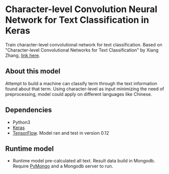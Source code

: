 # Character-level Convolution Neural Network for Text Classification in Keras

Train character-level convolutional network for text classification. Based on "Character-level Convolutional Networks for Text Classification" by Xiang Zhang, [link here](https://arxiv.org/abs/1509.01626).

## About this model

Attempt to build a machine can classify term through the text information found about that term. Using character-level as input minimizing the need of preprocessing, model could apply on different languages like Chinese.

## Dependencies

* Python3
* [Keras](http://keras.io/)
* [TensorFlow](https://www.tensorflow.org). Model ran and test in version 0.12

## Runtime model

* Runtime model pre-calculated all text. Result data build in Mongodb. Require [PyMongo](https://api.mongodb.com/python/current/) and a Mongodb server to run.
